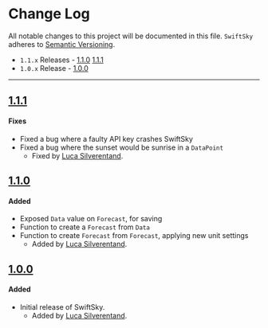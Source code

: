 # Change Log
All notable changes to this project will be documented in this file.
`SwiftSky` adheres to [Semantic Versioning](http://semver.org/).

- `1.1.x` Releases - [1.1.0](#110) [1.1.1](#111)
- `1.0.x` Release - [1.0.0](#100)

---

## [1.1.1](https://github.com/Alamofire/Alamofire/releases/tag/1.1.1)

#### Fixes
- Fixed a bug where a faulty API key crashes SwiftSky
- Fixed a bug where the sunset would be sunrise in a `DataPoint`
    - Fixed by [Luca Silverentand](https://github.com/lucasilverentand).

## [1.1.0](https://github.com/Alamofire/Alamofire/releases/tag/1.1.0)

#### Added
- Exposed `Data` value on `Forecast`, for saving
- Function to create a `Forecast` from `Data`
- Function to create `Forecast` from `Forecast`, applying new unit settings
  - Added by [Luca Silverentand](https://github.com/lucasilverentand).


## [1.0.0](https://github.com/Alamofire/Alamofire/releases/tag/1.0.0)

#### Added
- Initial release of SwiftSky.
  - Added by [Luca Silverentand](https://github.com/lucasilverentand).
